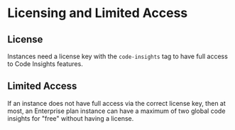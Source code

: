 # Licensing and Limited Access

## License 

Instances need a license key with the `code-insights` tag to have full access to Code Insights features. 

## Limited Access 

If an instance does not have full access via the correct license key, then at most, an Enterprise plan instance can have a maximum of two global code insights for "free" without having a license.